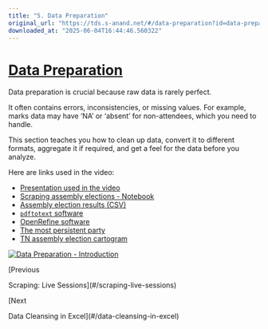 ```yaml
---
title: "5. Data Preparation"
original_url: "https://tds.s-anand.net/#/data-preparation?id=data-preparation"
downloaded_at: "2025-06-04T16:44:46.560322"
---
```


[Data Preparation](#/data-preparation?id=data-preparation)
==========================================================

Data preparation is crucial because raw data is rarely perfect.

It often contains errors, inconsistencies, or missing values. For example, marks data may have ‘NA’ or ‘absent’ for non-attendees, which you need to handle.

This section teaches you how to clean up data, convert it to different formats, aggregate it if required, and get a feel for the data before you analyze.

Here are links used in the video:

* [Presentation used in the video](https://docs.google.com/presentation/d/1Gb0QnPUN1YOwM_O5EqDdXUdL-5Azp1Tf/view)
* [Scraping assembly elections - Notebook](https://colab.research.google.com/drive/1SP8yVxzmofQO48-yXF3rujqWk2iM0KSl)
* [Assembly election results (CSV)](https://github.com/datameet/india-election-data/blob/master/assembly-elections/assembly.csv)
* [`pdftotext` software](https://www.xpdfreader.com/pdftotext-man.html)
* [OpenRefine software](https://openrefine.org)
* [The most persistent party](https://gramener.com/election/parliament#story.ddp)
* [TN assembly election cartogram](https://gramener.com/election/cartogram?ST_NAME=Tamil%20Nadu)

[![Data Preparation - Introduction](https://i.ytimg.com/vi_webp/dF3zchJJKqk/sddefault.webp)](https://youtu.be/dF3zchJJKqk)

[Previous

Scraping: Live Sessions](#/scraping-live-sessions)

[Next

Data Cleansing in Excel](#/data-cleansing-in-excel)